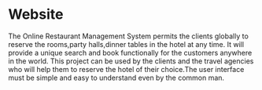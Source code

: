 # Website
The Online Restaurant Management System permits the clients globally to reserve the rooms,party halls,dinner tables in the hotel at any time. It will provide a unique search and book functionally for the customers anywhere in the world. This project can be used by the clients and the travel agencies who will help them to reserve the hotel of their choice.The user interface must be simple and easy to understand even by the common man.
